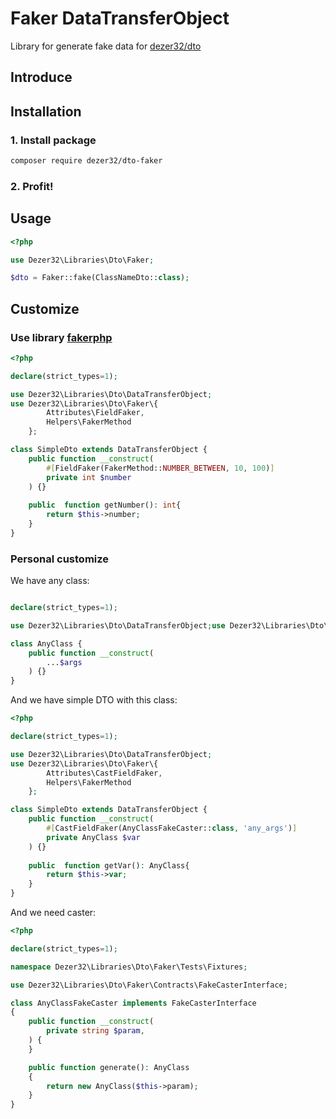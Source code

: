 # Faker DataTransferObject

Library for generate fake data for [dezer32/dto](https://github.com/dezer32/dto.git)

## Introduce

## Installation

### 1. Install package

```bash
composer require dezer32/dto-faker
```

### 2. Profit!

## Usage

```php
<?php

use Dezer32\Libraries\Dto\Faker;

$dto = Faker::fake(ClassNameDto::class);
```

## Customize

### Use library [fakerphp](https://fakerphp.github.io/)

```php
<?php

declare(strict_types=1);

use Dezer32\Libraries\Dto\DataTransferObject;
use Dezer32\Libraries\Dto\Faker\{
        Attributes\FieldFaker,
        Helpers\FakerMethod
    };

class SimpleDto extends DataTransferObject {
    public function __construct(
        #[FieldFaker(FakerMethod::NUMBER_BETWEEN, 10, 100)]
        private int $number
    ) {}
    
    public  function getNumber(): int{
        return $this->number;
    }
}
```

### Personal customize

We have any class:

```php

declare(strict_types=1);

use Dezer32\Libraries\Dto\DataTransferObject;use Dezer32\Libraries\Dto\Faker\Attributes\FieldFaker;use Dezer32\Libraries\Dto\Faker\Helpers\FakerMethod;

class AnyClass {
    public function __construct(
        ...$args
    ) {}
}
```

And we have simple DTO with this class:

```php
<?php

declare(strict_types=1);

use Dezer32\Libraries\Dto\DataTransferObject;
use Dezer32\Libraries\Dto\Faker\{
        Attributes\CastFieldFaker,
        Helpers\FakerMethod
    };

class SimpleDto extends DataTransferObject {
    public function __construct(
        #[CastFieldFaker(AnyClassFakeCaster::class, 'any_args')]
        private AnyClass $var 
    ) {}
    
    public  function getVar(): AnyClass{
        return $this->var;
    }
}
```

And we need caster:

```php
<?php

declare(strict_types=1);

namespace Dezer32\Libraries\Dto\Faker\Tests\Fixtures;

use Dezer32\Libraries\Dto\Faker\Contracts\FakeCasterInterface;

class AnyClassFakeCaster implements FakeCasterInterface
{
    public function __construct(
        private string $param,
    ) {
    }

    public function generate(): AnyClass
    {
        return new AnyClass($this->param);
    }
}
```